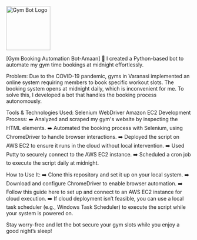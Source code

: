 




<img src="https://dribbble.com/shots/14359704-gym-bot-logo-vector" alt="Gym Bot Logo" width="120"/>

[Gym Booking Automation Bot-Amaan]
:muscle: I created a Python-based bot to automate my gym time bookings at midnight effortlessly.

Problem:
Due to the COVID-19 pandemic, gyms in Varanasi implemented an online system requiring members to book specific workout slots. The booking system opens at midnight daily, which is inconvenient for me. To solve this, I developed a bot that handles the booking process autonomously.

Tools & Technologies Used:
Selenium WebDriver
Amazon EC2
Development Process:
:arrow_right: Analyzed and scraped my gym's website by inspecting the HTML elements.
:arrow_right: Automated the booking process with Selenium, using ChromeDriver to handle browser interactions.
:arrow_right: Deployed the script on AWS EC2 to ensure it runs in the cloud without local intervention.
:arrow_right: Used Putty to securely connect to the AWS EC2 instance.
:arrow_right: Scheduled a cron job to execute the script daily at midnight.

How to Use It:
:arrow_right: Clone this repository and set it up on your local system.
:arrow_right: Download and configure ChromeDriver to enable browser automation.
:arrow_right: Follow this guide here to set up and connect to an AWS EC2 instance for cloud execution.
:arrow_right: If cloud deployment isn’t feasible, you can use a local task scheduler (e.g., Windows Task Scheduler) to execute the script while your system is powered on.

Stay worry-free and let the bot secure your gym slots while you enjoy a good night’s sleep!
